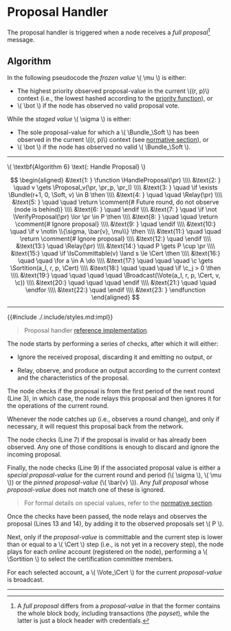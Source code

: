 $$
\newcommand \HandleProposal {\mathrm{HandleProposal}}
\newcommand \VerifyProposal {\mathrm{VerifyProposal}}
\newcommand \IsCommittable {\mathrm{IsCommittable}}
\newcommand \Relay {\mathrm{Relay}}
\newcommand \Broadcast {\mathrm{Broadcast}}
\newcommand \Vote {\mathrm{Vote}}
\newcommand \Sortition {\mathrm{Sortition}}
\newcommand \Proposal {\mathrm{Proposal}}
\newcommand \Bundle {\mathrm{Bundle}}
\newcommand \Soft {\mathit{soft}}
\newcommand \Cert {\mathit{cert}}
\newcommand \function {\textbf{function }}
\newcommand \return {\textbf{return }}
\newcommand \endfunction {\textbf{end function}}
\newcommand \if {\textbf{if }}
\newcommand \then {\textbf{ then}}
\newcommand \endif {\textbf{end if}}
\newcommand \for {\textbf{for }}
\newcommand \do {\textbf{ do}}
\newcommand \endfor {\textbf{end for}}
\newcommand \not {\textbf{not }}
\newcommand \comment {\qquad \small \textsf}
\newcommand \pr {\mathit{proposal}}
\newcommand \c {\mathit{credentials}}
$$

# Proposal Handler

The proposal handler is triggered when a node receives a _full proposal_[^1] message.

## Algorithm

In the following pseudocode the _frozen value_ \\( \mu \\) is either:

- The highest priority observed proposal-value in the current \\((r, p)\\) context
(i.e., the lowest hashed according to the [priority function](./abft.md#special-values)), or
- \\( \bot \\) if the node has observed no valid proposal vote.

While the _staged value_ \\( \sigma \\) is either:

- The sole proposal-value for which a \\( \Bundle_\Soft \\) has been observed in
the current \\((r, p)\\) context (see [normative section](abft.md#special-values)), or
- \\( \bot \\) if the node has observed no valid \\( \Bundle_\Soft \\).

---

\\( \textbf{Algorithm 6} \text{: Handle Proposal} \\)

$$
\begin{aligned}
&\text{1: } \function \HandleProposal(\pr) \\\\
&\text{2: } \quad v \gets \Proposal_v(\pr, \pr_p, \pr_I) \\\\
&\text{3: } \quad \if \exists \Bundle(r+1, 0, \Soft, v) \in B \then \\\\
&\text{4: } \quad \quad \Relay(\pr) \\\\
&\text{5: } \quad \quad \return \comment{# Future round, do not observe (node is behind)} \\\\
&\text{6: } \quad \endif \\\\
&\text{7: } \quad \if \not \VerifyProposal(\pr) \lor \pr \in P \then \\\\
&\text{8: } \quad \quad \return \comment{# Ignore proposal} \\\\
&\text{9: } \quad \endif \\\\
&\text{10:} \quad \if v \notin \\{\sigma, \bar{v}, \mu\\} \then \\\\
&\text{11:} \quad \quad \return \comment{# Ignore proposal} \\\\
&\text{12:} \quad \endif \\\\
&\text{13:} \quad \Relay(\pr) \\\\
&\text{14:} \quad P \gets P \cup \pr \\\\
&\text{15:} \quad \if \IsCommittable(v) \land s \le \Cert \then \\\\
&\text{16:} \quad \quad \for a \in A \do \\\\
&\text{17:} \quad \quad \quad \c \gets \Sortition(a_I, r, p, \Cert) \\\\
&\text{18:} \quad \quad \quad \if \c_j > 0 \then \\\\
&\text{19:} \quad \quad \quad \quad \Broadcast(\Vote(a_I, r, p, \Cert, v, \c)) \\\\
&\text{20:} \quad \quad \quad \endif \\\\
&\text{21:} \quad \quad \endfor \\\\
&\text{22:} \quad \endif \\\\
&\text{23: } \endfunction
\end{aligned}
$$

---

{{#include ./.include/styles.md:impl}}
> Proposal handler [reference implementation](https://github.com/algorand/go-algorand/blob/c60db8dbc4b0dd164f0bb764e1464d4ebef38bb4/agreement/proposalManager.go#L57).

The node starts by performing a series of checks, after which it will either:

- Ignore the received proposal, discarding it and emitting no output, or

- Relay, observe, and produce an output according to the current context and the
characteristics of the proposal.

The node checks if the proposal is from the first period of the next round (Line
3), in which case, the node relays this proposal and then ignores it for the operations
of the current round.

Whenever the node catches up (i.e., observes a round change), and only if necessary,
it will request this proposal back from the network.

The node checks (Line 7) if the proposal is invalid or has already been observed.
Any one of those conditions is enough to discard and ignore the incoming proposal.

Finally, the node checks (Line 9) if the associated proposal value is either a
_special proposal-value_ for the current round and period (\\( \sigma \\), \\( \mu \\))
or the _pinned proposal-value_ (\\( \bar{v} \\)). Any _full proposal_ whose _proposal-value_
does not match one of these is ignored.

> For formal details on special values, refer to the [normative section](./abft.md#special-values).

Once the checks have been passed, the node relays and observes the proposal (Lines
13 and 14), by adding it to the observed proposals set \\( P \\).

Next, only if the _proposal-value_ is committable and the current step is lower than or equal
to a \\( \Cert \\) step (i.e., is not yet in a recovery step), the node plays
for each _online_ account (registered on the node), performing a \\( \Sortition \\)
to select the certification committee members.

For each selected account, a \\( \Vote_\Cert \\) for the current _proposal-value_
is broadcast.

---

[^1]: A _full proposal_ differs from a _proposal-value_ in that the former contains
the whole block body, including transactions (the _payset_), while the latter is
just a block header with credentials.